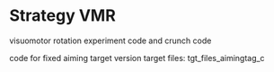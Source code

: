 # Strategy VMR

visuomotor rotation experiment code and crunch code

code for fixed aiming target version
target files: tgt_files_aimingtag_c
